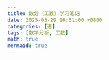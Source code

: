 ```yaml
---
title: 数分（工数）学习笔记
date: 2025-05-29 16:51:00 +0800
categories: [道]
tags: [数学分析, 工数]
math: true
mermaid: true
---
```


